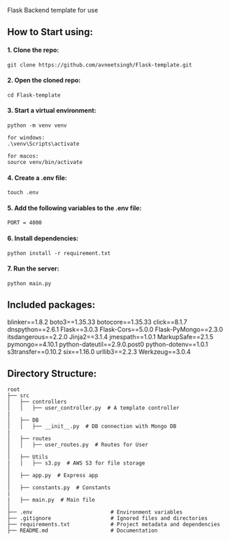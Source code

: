Flask Backend template for use 
## How to Start using:
#### 1. Clone the repo:
`git clone https://github.com/avneetsingh/Flask-template.git`
#### 2. Open the cloned repo:
`cd Flask-template`
#### 3. Start a virtual environment:
`python -m venv venv`
```
for windows:
.\venv\Scripts\activate

for macos:
source venv/bin/activate
```
#### 4. Create a .env file:
`touch .env`
#### 5. Add the following variables to the .env file:
```
PORT = 4000
```
#### 6. Install dependencies:
`python install -r requirement.txt`

#### 7. Run the server:
`python main.py`   

## Included packages: 
blinker==1.8.2
boto3==1.35.33
botocore==1.35.33
click==8.1.7
dnspython==2.6.1
Flask==3.0.3
Flask-Cors==5.0.0
Flask-PyMongo==2.3.0
itsdangerous==2.2.0
Jinja2==3.1.4
jmespath==1.0.1
MarkupSafe==2.1.5
pymongo==4.10.1
python-dateutil==2.9.0.post0
python-dotenv==1.0.1
s3transfer==0.10.2
six==1.16.0
urllib3==2.2.3
Werkzeug==3.0.4

## Directory Structure: 
```
root
├── src
│   ├── controllers
│   │   ├── user_controller.py  # A template controller
|  
│   ├── DB
│   │   ├── __init__.py  # DB connection with Mongo DB
|
│   ├── routes
│   │   ├── user_routes.py  # Routes for User
│   
│   ├── Utils
|   |   ├── s3.py  # AWS S3 for file storage
│   
│   ├── app.py  # Express app
│   
│   ├── constants.py  # Constants
|
|   ├── main.py  # Main file
│
├── .env                         # Environment variables
├── .gitignore                   # Ignored files and directories
├── requirements.txt             # Project metadata and dependencies
├── README.md                    # Documentation
```

